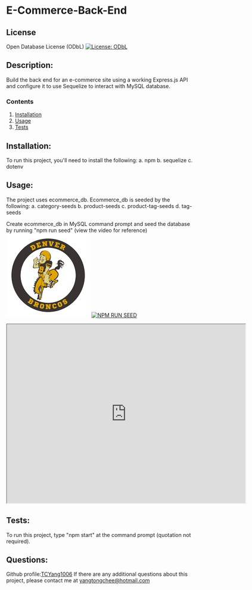 
  
# E-Commerce-Back-End

## License
Open Database License (ODbL)
[![License: ODbL](https://img.shields.io/badge/License-ODbL-brightgreen.svg)](https://opendatacommons.org/licenses/odbl/)

## Description: 
Build the back end for an e-commerce site using a working Express.js API and configure it to use Sequelize to interact with MySQL database.

### Contents
1.  [Installation](#installation)
2.  [Usage](#usage)
3.  [Tests](#tests)

## Installation:  
To run this project, you'll need to install the following:
a.  npm
b.  sequelize
c.  dotenv

## Usage:
The project uses ecommerce_db.  Ecommerce_db is seeded by the following:
a.  category-seeds
b.  product-seeds
c.  product-tag-seeds
d.  tag-seeds

Create ecommerce_db in MySQL command prompt and seed the database by running "npm run seed" (view the video for reference)
<img src="./assets/images/db.png"/>
[![NPM RUN SEED](https://img.youtube.com/vi/--b-9HrKK6w/0.jpg)](./assets/videos/NPM-RUN-SEED.webm)
<iframe src="https://drive.google.com/file/d/1ZgPBzD6tnL5kSkQBCVdCYqyoblsWC3wg/preview" width="640" height="480"></iframe>

## Tests:
To run this project, type "npm start" at the command prompt (quotation not required).

## Questions:
Github profile:[TCYang1006](https://github.com/TCYang1006)
If there are any additional questions about this project, please contact me at [yangtongchee@hotmail.com](yangtongchee@hotmail.com)
